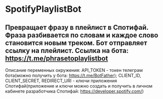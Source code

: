 # SpotifyPlaylistBot
## Превращает фразу в плейлист в Спотифай. Фраза разбивается по словам и каждое слово становится новым треком. Бот отправляет ссылку на плейлист. Ссылка на бота: https://t.me/phrasetoplaylistbot
Описание переменных окружения: API_TOKEN - токен телеграм бота(можно получить у бота: https://t.me/BotFather); CLIENT_ID, CLIENT_SECRET, REDIRECT_URI - ключи приложения Спотифай(приложение и ключи можно создать и получить в личном кабинете разработчика Спотифай: https://developer.spotify.com/)

